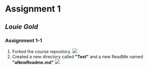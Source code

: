 # Assignment 1
## *Louie Gold*
### **Assignment 1-1**
1. Forked the course repository.
![](https://github.com/ds4ph-bme/assignment1-tlouiegold/blob/main/fork.png)
2. Created a new directory called **"Test"** and a new ReadMe named **"aNewReadme.md"**
![](https://github.com/ds4ph-bme/assignment1-tlouiegold/blob/main/directory_file.png)
